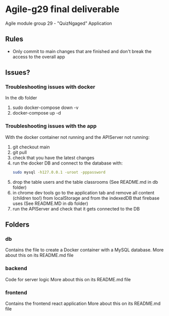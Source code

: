 # Agile-g29 final deliverable

Agile module group 29 - "QuizNgaged" Application

## Rules

* Only commit to main changes that are finished and don't break the access to the overall app

## Issues?

### Troubleshooting issues with docker
In the db folder
1. sudo docker-compose down -v
2. docker-compose up -d

### Troubleshooting issues with the app

With the docker container not running and the APIServer not running:
1. git checkout main
2. git pull
3. check that you have the latest changes
4. run the docker DB and connect to the database with:
    ```bash
    sudo mysql -h127.0.0.1 -uroot -pppassword
    ```
5. drop the table users and the table classrooms (See README.md in db folder)
6. in chrome dev tools go to the application tab and remove all content (children too!) from localStorage and from the indexedDB that firebase uses (See README.MD in db folder)
7. run the APIServer and check that it gets connected to the DB

## Folders
### db

Contains the file to create a Docker container with a MySQL database.
More about this on its README.md file

### backend

Code for server logic
More about this on its README.md file

### frontend

Contains the frontend react application
More about this on its README.md file
